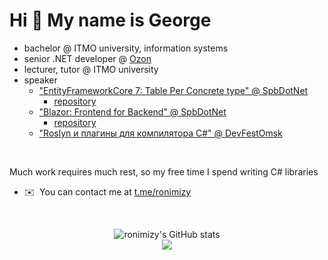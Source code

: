 Hi 👋 My name is George 
=======================  
- bachelor @ ITMO university, information systems
- senior .NET developer @ [Ozon](https://ozon.tech)
- lecturer, tutor @ ITMO university
- speaker
  - ["EntityFrameworkCore 7: Table Per Concrete type" @ SpbDotNet](https://youtu.be/vf4KzhAEN18?si=zNmtbbHytrRg9zx8)
    - [repository](https://github.com/ronimizy/SpbDotNet.TPC)
  - ["Blazor: Frontend for Backend" @ SpbDotNet](https://youtu.be/rg6ZqtrWphQ?si=L29FbCYOQntTPhNq)
    - [repository](https://github.com/ronimizy/SpbDotNet.Blazor) 
  - ["Roslyn и плагины для компилятора C#" @ DevFestOmsk](https://youtu.be/s6Okiv9XuFc?si=a4IWWhgni-uCsffG)

<br/>

Much work requires much rest, so my free time I spend writing C# libraries

* ✉️  You can contact me at [t.me/ronimizy](https://t.me/ronimizy)

<br/>

<p align="center" style="display:flex;flex-direction:column;align-items:center;justify-content:center;width:100%">
<img src="https://github-readme-stats.vercel.app/api?username=ronimizy&show_icons=true&hide=&count_private=true&title_color=3382ed&text_color=ffffff&icon_color=f97316&bg_color=1c1917&hide_border=true&show_icons=true" alt="ronimizy's GitHub stats" />
<img src="https://github-readme-streak-stats.herokuapp.com/?user=ronimizy&stroke=ffffff&background=1c1917&ring=3382ed&fire=3382ed&currStreakNum=ffffff&currStreakLabel=3382ed&sideNums=ffffff&sideLabels=ffffff&dates=ffffff&hide_border=true" />
</p>
